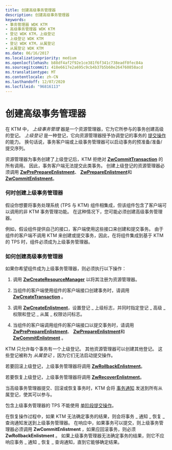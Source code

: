 ```yaml
---
title: 创建高级事务管理器
description: 创建高级事务管理器
keywords:
- 事务管理器 WDK KTM
- 高级事务管理器 WDK KTM
- 登记 WDK KTM，上级登记
- 上级登记 WDK KTM
- 登记 WDK KTM，从属登记
- 从属登记 WDK KTM
ms.date: 06/16/2017
ms.localizationpriority: medium
ms.openlocfilehash: b88df4af2f92e1ce381f6f341c738eadf0fec84a
ms.sourcegitcommit: 418e6617e2a695c9cb4b37b5b60e264760858acd
ms.translationtype: MT
ms.contentlocale: zh-CN
ms.lasthandoff: 12/07/2020
ms.locfileid: "96816113"
---
```

# <a name="creating-a-superior-transaction-manager"></a>创建高级事务管理器


在 KTM 中， *上级事务管理* 器是一个资源管理器，它为它所参与的事务创建高级的登记。 *上级登记* 是一种登记，它向资源管理器授予协调登记的事务的 [提交操作](handling-commit-operations.md)的能力。 换句话说，事务客户端或上级事务管理器可以启动事务的预准备/准备/提交序列。

资源管理器为事务创建了上级登记后，KTM 拒绝对 [**ZwCommitTransaction**](/windows-hardware/drivers/ddi/wdm/nf-wdm-ntcommittransaction) 的所有调用。 因此，事务客户端无法提交此类事务。 创建上级登记的资源管理器必须调用 [**ZwPrePrepareEnlistment**](/windows-hardware/drivers/ddi/wdm/nf-wdm-ntpreprepareenlistment)、 [**ZwPrepareEnlistment**](/windows-hardware/drivers/ddi/wdm/nf-wdm-ntprepareenlistment)和 [**ZwCommitEnlistment**](/windows-hardware/drivers/ddi/wdm/nf-wdm-ntcommitenlistment)。

### <a name="when-to-create-a-superior-transaction-manager"></a>何时创建上级事务管理器

假设你想要将事务处理系统 (TPS 与 KTM) 组件相集成，但该组件包含了客户端可以调用的非 KTM 事务管理功能。 在这种情况下，您可能必须创建高级事务管理器。

例如，假设组件提供自己的接口，客户端使用这些接口来创建和提交事务。 由于组件的客户端不调用 KTM 来创建或提交事务，因此，在将组件集成到基于 KTM 的 TPS 时，组件必须成为上级事务管理器。

### <a name="how-to-create-a-superior-transaction-manager"></a>如何创建高级事务管理器

如果你希望组件成为上级事务管理器，则必须执行以下操作：

1.  调用 [**ZwCreateResourceManager**](/windows-hardware/drivers/ddi/wdm/nf-wdm-ntcreateresourcemanager) 以将其注册为资源管理器。

2.  当组件的客户端使用组件的客户端接口创建事务时，请调用 [**ZwCreateTransaction**](/windows-hardware/drivers/ddi/wdm/nf-wdm-ntcreatetransaction) 。

3.  调用 [**ZwCreateEnlistment**](/windows-hardware/drivers/ddi/wdm/nf-wdm-ntcreateenlistment)，设置登记 \_ 上级标志，并同时指定登记 \_ 高级 \_ 权限和登记 \_ 从属 \_ 权限访问标志。

4.  当组件的客户端调用组件的客户端接口以提交事务时，请调用 [**ZwPrePrepareEnlistment**](/windows-hardware/drivers/ddi/wdm/nf-wdm-ntpreprepareenlistment)、 [**ZwPrepareEnlistment**](/windows-hardware/drivers/ddi/wdm/nf-wdm-ntprepareenlistment)和 [**ZwCommitEnlistment**](/windows-hardware/drivers/ddi/wdm/nf-wdm-ntcommitenlistment) 。

KTM 只允许每个事务有一个上级登记。 其他资源管理器可以创建其他登记。 这些登记被称为 *从属登记* ，因为它们无法启动提交操作。

若要回滚上级登记，上级事务管理器将调用 [**ZwRollbackEnlistment**](/windows-hardware/drivers/ddi/wdm/nf-wdm-ntrollbackenlistment)。

若要恢复上级登记，上级事务管理器将调用 [**ZwRecoverEnlistment**](/windows-hardware/drivers/ddi/wdm/nf-wdm-ntrecoverenlistment)。

当高级事务管理器提交、回滚或恢复事务时，KTM 会将 [事务通知](transaction-notifications.md) 发送到所有从属登记，使其可以参与。

包含上级事务管理器的 TPS 不能使用 [单阶段提交操作](handling-commit-operations.md#single-phase-commit-operations)。

在恢复操作过程中，如果 KTM 无法确定事务的结果，则会将事务 \_ 通知 \_ 恢复 \_ 查询通知发送到上级事务管理器。 在响应中，如果事务可以提交，则上级事务管理器必须调用 **ZwCommitEnlistment** ，如果应回滚事务，则必须 **ZwRollbackEnlistment** 。 如果上级事务管理器无法确定事务的结果，则它不应响应事务 \_ 通知 \_ 恢复 \_ 查询通知，直到它能够确定结果。

 

